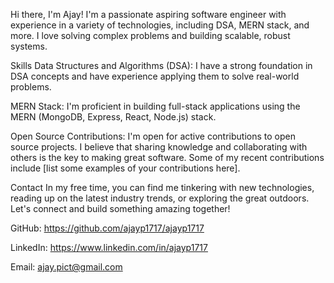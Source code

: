 Hi there, I'm Ajay!
I'm a passionate aspiring software engineer with experience in a variety of technologies, including DSA, MERN stack, and more. I love solving complex problems and building scalable, robust systems.

Skills
Data Structures and Algorithms (DSA): I have a strong foundation in DSA concepts and have experience applying them to solve real-world problems.

MERN Stack: I'm proficient in building full-stack applications using the MERN (MongoDB, Express, React, Node.js) stack.

Open Source Contributions: I'm open for active  contributions to open source projects. I believe that sharing knowledge and collaborating with others is the key to making great software. Some of my recent contributions include [list some examples of your contributions here].


Contact
In my free time, you can find me tinkering with new technologies, reading up on the latest industry trends, or exploring the great outdoors. Let's connect and build something amazing together!

GitHub: https://github.com/ajayp1717/ajayp1717

LinkedIn: https://www.linkedin.com/in/ajayp1717

Email: ajay.pict@gmail.com
